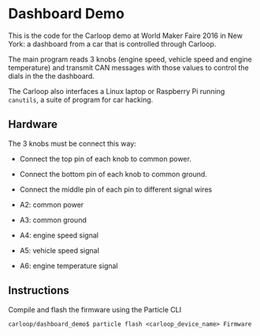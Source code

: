 # Dashboard Demo

This is the code for the Carloop demo at World Maker Faire 2016 in New
York: a dashboard from a car that is controlled through Carloop.

The main program reads 3 knobs (engine speed, vehicle speed and engine
temperature) and transmit CAN messages with those values to control the
dials in the the dashboard.

The Carloop also interfaces a Linux laptop or Raspberry Pi running
`canutils`, a suite of program for car hacking.

## Hardware

The 3 knobs must be connect this way:
- Connect the top pin of each knob to common power.
- Connect the bottom pin of each knob to common ground.
- Connect the middle pin of each pin to different signal wires

- A2: common power
- A3: common ground
- A4: engine speed signal
- A5: vehicle speed signal
- A6: engine temperature signal

## Instructions

Compile and flash the firmware using the Particle CLI

```
carloop/dashboard_demo$ particle flash <carloop_device_name> Firmware
```

